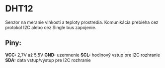 # DHT12

Senzor na meranie vlhkosti a teploty prostredia. Komunikácia prebieha cez protokol I2C alebo cez Single bus zapojenie.

## Piny:

**VCC:** 2,7V až 5,5V
**GND:** uzemnenie
**SCL:** hodinový vstup pre I2C rozhranie
**SDA:** data vstup/výstup pre I2C rozhranie
